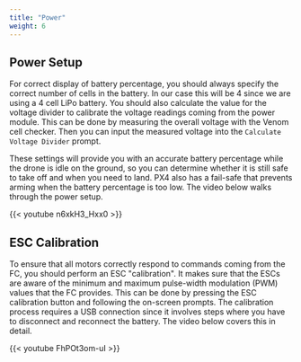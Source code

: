 ```yaml
---
title: "Power"
weight: 6
---
```


## Power Setup

For correct display of battery percentage, you should always specify the
correct number of cells in the battery. In our case this will be 4 since we
are using a 4 cell LiPo battery. You should also calculate the value for
the voltage divider to calibrate the voltage readings coming from the power
module. This can be done by measuring the overall voltage with the Venom cell checker.
Then you can input the measured voltage into the `Calculate Voltage Divider` prompt.

These settings will provide you with an accurate battery percentage while the drone
is idle on the ground, so you can determine whether it is still safe to take off
and when you need to land. PX4 also has a fail-safe that prevents arming when the
battery percentage is too low. The video below walks through the power setup.

{{< youtube n6xkH3_Hxx0 >}}

## ESC Calibration

To ensure that all motors correctly respond to commands coming from the FC,
you should perform an ESC "calibration". It makes sure that the ESCs are aware of
the minimum and maximum pulse-width modulation (PWM) values that the FC provides.
This can be done by pressing the ESC calibration button and following
the on-screen prompts. The calibration process requires a USB connection since it
involves steps where you have to disconnect and reconnect the battery.
The video below covers this in detail.

{{< youtube FhPOt3om-uI >}}
